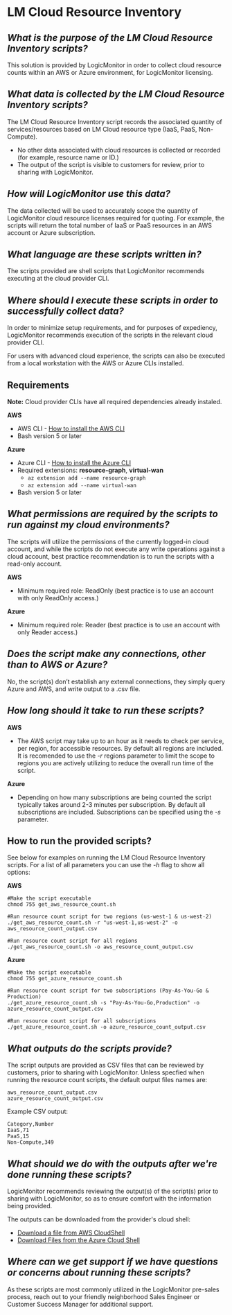 # LM Cloud Resource Inventory

## *What is the purpose of the LM Cloud Resource Inventory scripts?*

This solution is provided by LogicMonitor in order to collect cloud resource counts within an AWS or Azure environment, for LogicMonitor licensing.

## *What data is collected by the LM Cloud Resource Inventory scripts?*

The LM Cloud Resource Inventory script records the associated quantity of services/resources based on LM Cloud resource type (IaaS, PaaS, Non-Compute).
* No other data associated with cloud resources is collected or recorded (for example, resource name or ID.) 
* The output of the script is visible to customers for review, prior to sharing with LogicMonitor.

## *How will LogicMonitor use this data?*

The data collected will be used to accurately scope the quantity of LogicMonitor cloud resource licenses required for quoting. For example, the scripts will return the total number of IaaS or PaaS resources in an AWS account or Azure subscription.

## *What language are these scripts written in?*

The scripts provided are shell scripts that LogicMonitor recommends executing at the cloud provider CLI.

## *Where should I execute these scripts in order to successfully collect data?*

In order to minimize setup requirements, and for purposes of expediency, LogicMonitor recommends execution of the scripts in the relevant cloud provider CLI.

For users with advanced cloud experience, the scripts can also be executed from a local workstation with the AWS or Azure CLIs installed.

## Requirements

**Note:**  Cloud provider CLIs have all required dependencies already instaled.

**AWS**
* AWS CLI - [How to install the AWS CLI](https://docs.aws.amazon.com/cli/latest/userguide/getting-started-install.html)
* Bash version 5 or later
  
**Azure**
* Azure CLI - [How to install the Azure CLI](https://learn.microsoft.com/en-us/cli/azure/install-azure-cli)
* Required extensions: **resource-graph**, **virtual-wan**
  * ```az extension add --name resource-graph```
  * ```az extension add --name virtual-wan```
* Bash version 5 or later

## *What permissions are required by the scripts to run against my cloud environments?*

The scripts will utilize the permissions of the currently logged-in cloud account, and while the scripts do not execute any write operations against a cloud account, best practice recommendation is to run the scripts with a read-only account.

**AWS**
* Minimum required role: ReadOnly (best practice is to use an account with only ReadOnly access.)

**Azure**
* Minimum required role: Reader (best practice is to use an account with only Reader access.)

## *Does the script make any connections, other than to AWS or Azure?*

No, the script(s) don’t establish any external connections, they simply query Azure and AWS, and write output to a .csv file.

## *How long should it take to run these scripts?*

**AWS**
* The AWS script may take up to an hour as it needs to check per service, per region, for accessible resources. By default all regions are included. It is recomended to use the *-r* regions parameter to limit the scope to regions you are actively utilizing to reduce the overall run time of the script.

**Azure**
* Depending on how many subscriptions are being counted the script typically takes around 2-3 minutes per subscription. By default all subscriptions are included. Subscriptions can be specified using the *-s* parameter.

## How to run the provided scripts?

See below for examples on running the LM Cloud Resource Inventory scripts. For a list of all parameters you can use the *-h* flag to show all options:

**AWS**
```
#Make the script executable
chmod 755 get_aws_resource_count.sh

#Run resource count script for two regions (us-west-1 & us-west-2)
./get_aws_resource_count.sh -r "us-west-1,us-west-2" -o aws_resource_count_output.csv

#Run resource count script for all regions
./get_aws_resource_count.sh -o aws_resource_count_output.csv
```

**Azure**
```
#Make the script executable
chmod 755 get_azure_resource_count.sh

#Run resource count script for two subscriptions (Pay-As-You-Go & Production)
./get_azure_resource_count.sh -s "Pay-As-You-Go,Production" -o azure_resource_count_output.csv

#Run resource count script for all subscriptions
./get_azure_resource_count.sh -o azure_resource_count_output.csv
```

## *What outputs do the scripts provide?*

The script outputs are provided as CSV files that can be reviewed by customers, prior to sharing with LogicMonitor. Unless specfied when running the resource count scripts, the default output files names are:
```
aws_resource_count_output.csv
azure_resource_count_output.csv
```

Example CSV output:
```
Category,Number
IaaS,71
PaaS,15
Non-Compute,349
```

## *What should we do with the outputs after we're done running these scripts?*

LogicMonitor recommends reviewing the output(s) of the script(s) prior to sharing with LogicMonitor, so as to ensure comfort with the information being provided.

The outputs can be downloaded from the provider's cloud shell:
* [Download a file from AWS CloudShell](https://docs.aws.amazon.com/cloudshell/latest/userguide/getting-started.html#download-file)
* [Download Files from the Azure Cloud Shell](https://learn.microsoft.com/en-us/azure/cloud-shell/persisting-shell-storage#download-files-in-azure-cloud-shell)

## *Where can we get support if we have questions or concerns about running these scripts?*

As these scripts are most commonly utilized in the LogicMonitor pre-sales process, reach out to your friendly neighborhood Sales Engineer or Customer Success Manager for additional support.
